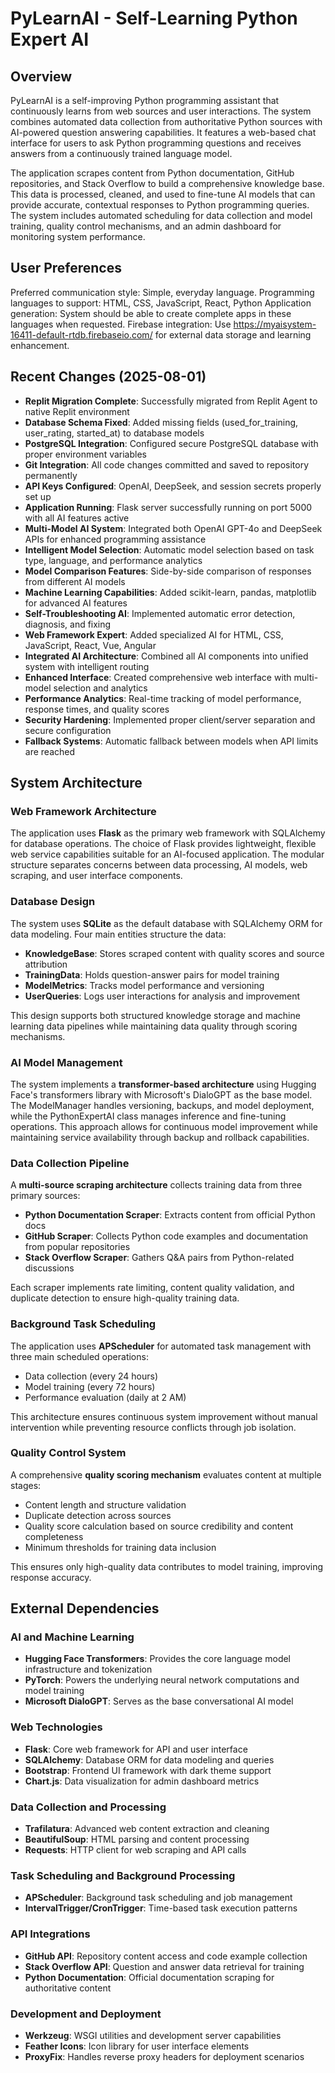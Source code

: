 # PyLearnAI - Self-Learning Python Expert AI

## Overview

PyLearnAI is a self-improving Python programming assistant that continuously learns from web sources and user interactions. The system combines automated data collection from authoritative Python sources with AI-powered question answering capabilities. It features a web-based chat interface for users to ask Python programming questions and receives answers from a continuously trained language model.

The application scrapes content from Python documentation, GitHub repositories, and Stack Overflow to build a comprehensive knowledge base. This data is processed, cleaned, and used to fine-tune AI models that can provide accurate, contextual responses to Python programming queries. The system includes automated scheduling for data collection and model training, quality control mechanisms, and an admin dashboard for monitoring system performance.

## User Preferences

Preferred communication style: Simple, everyday language.
Programming languages to support: HTML, CSS, JavaScript, React, Python
Application generation: System should be able to create complete apps in these languages when requested.
Firebase integration: Use https://myaisystem-16411-default-rtdb.firebaseio.com/ for external data storage and learning enhancement.

## Recent Changes (2025-08-01)

- **Replit Migration Complete**: Successfully migrated from Replit Agent to native Replit environment
- **Database Schema Fixed**: Added missing fields (used_for_training, user_rating, started_at) to database models
- **PostgreSQL Integration**: Configured secure PostgreSQL database with proper environment variables
- **Git Integration**: All code changes committed and saved to repository permanently
- **API Keys Configured**: OpenAI, DeepSeek, and session secrets properly set up
- **Application Running**: Flask server successfully running on port 5000 with all AI features active
- **Multi-Model AI System**: Integrated both OpenAI GPT-4o and DeepSeek APIs for enhanced programming assistance
- **Intelligent Model Selection**: Automatic model selection based on task type, language, and performance analytics
- **Model Comparison Features**: Side-by-side comparison of responses from different AI models
- **Machine Learning Capabilities**: Added scikit-learn, pandas, matplotlib for advanced AI features
- **Self-Troubleshooting AI**: Implemented automatic error detection, diagnosis, and fixing
- **Web Framework Expert**: Added specialized AI for HTML, CSS, JavaScript, React, Vue, Angular
- **Integrated AI Architecture**: Combined all AI components into unified system with intelligent routing
- **Enhanced Interface**: Created comprehensive web interface with multi-model selection and analytics
- **Performance Analytics**: Real-time tracking of model performance, response times, and quality scores
- **Security Hardening**: Implemented proper client/server separation and secure configuration
- **Fallback Systems**: Automatic fallback between models when API limits are reached

## System Architecture

### Web Framework Architecture
The application uses **Flask** as the primary web framework with SQLAlchemy for database operations. The choice of Flask provides lightweight, flexible web service capabilities suitable for an AI-focused application. The modular structure separates concerns between data processing, AI models, web scraping, and user interface components.

### Database Design
The system uses **SQLite** as the default database with SQLAlchemy ORM for data modeling. Four main entities structure the data:
- **KnowledgeBase**: Stores scraped content with quality scores and source attribution
- **TrainingData**: Holds question-answer pairs for model training
- **ModelMetrics**: Tracks model performance and versioning
- **UserQueries**: Logs user interactions for analysis and improvement

This design supports both structured knowledge storage and machine learning data pipelines while maintaining data quality through scoring mechanisms.

### AI Model Management
The system implements a **transformer-based architecture** using Hugging Face's transformers library with Microsoft's DialoGPT as the base model. The ModelManager handles versioning, backups, and model deployment, while the PythonExpertAI class manages inference and fine-tuning operations. This approach allows for continuous model improvement while maintaining service availability through backup and rollback capabilities.

### Data Collection Pipeline
A **multi-source scraping architecture** collects training data from three primary sources:
- **Python Documentation Scraper**: Extracts content from official Python docs
- **GitHub Scraper**: Collects Python code examples and documentation from popular repositories  
- **Stack Overflow Scraper**: Gathers Q&A pairs from Python-related discussions

Each scraper implements rate limiting, content quality validation, and duplicate detection to ensure high-quality training data.

### Background Task Scheduling
The application uses **APScheduler** for automated task management with three main scheduled operations:
- Data collection (every 24 hours)
- Model training (every 72 hours)  
- Performance evaluation (daily at 2 AM)

This architecture ensures continuous system improvement without manual intervention while preventing resource conflicts through job isolation.

### Quality Control System
A comprehensive **quality scoring mechanism** evaluates content at multiple stages:
- Content length and structure validation
- Duplicate detection across sources
- Quality score calculation based on source credibility and content completeness
- Minimum thresholds for training data inclusion

This ensures only high-quality data contributes to model training, improving response accuracy.

## External Dependencies

### AI and Machine Learning
- **Hugging Face Transformers**: Provides the core language model infrastructure and tokenization
- **PyTorch**: Powers the underlying neural network computations and model training
- **Microsoft DialoGPT**: Serves as the base conversational AI model

### Web Technologies
- **Flask**: Core web framework for API and user interface
- **SQLAlchemy**: Database ORM for data modeling and queries
- **Bootstrap**: Frontend UI framework with dark theme support
- **Chart.js**: Data visualization for admin dashboard metrics

### Data Collection and Processing
- **Trafilatura**: Advanced web content extraction and cleaning
- **BeautifulSoup**: HTML parsing and content processing
- **Requests**: HTTP client for web scraping and API calls

### Task Scheduling and Background Processing
- **APScheduler**: Background task scheduling and job management
- **IntervalTrigger/CronTrigger**: Time-based task execution patterns

### API Integrations
- **GitHub API**: Repository content access and code example collection
- **Stack Overflow API**: Question and answer data retrieval for training
- **Python Documentation**: Official documentation scraping for authoritative content

### Development and Deployment
- **Werkzeug**: WSGI utilities and development server capabilities
- **Feather Icons**: Icon library for user interface elements
- **ProxyFix**: Handles reverse proxy headers for deployment scenarios